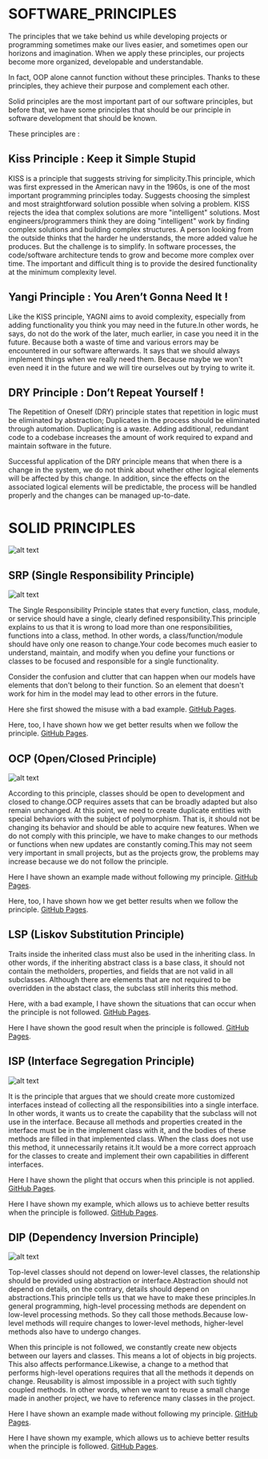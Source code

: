 # SOFTWARE_PRINCIPLES

The principles that we take behind us while developing projects or programming sometimes make our lives easier, and sometimes open our horizons and imagination. When we apply these principles, our projects become more organized, developable and understandable.

In fact, OOP alone cannot function without these principles. Thanks to these principles, they achieve their purpose and complement each other.

Solid principles are the most important part of our software principles, but before that, we have some principles that should be our principle in software development that should be known.

These principles are :

## Kiss Principle : Keep it Simple Stupid

KISS is a principle that suggests striving for simplicity.This principle, which was first expressed in the American navy in the 1960s, is one of the most important programming principles today. Suggests choosing the simplest and most straightforward solution possible when solving a problem.
KISS rejects the idea that complex solutions are more "intelligent" solutions. Most engineers/programmers think they are doing "intelligent" work by finding complex solutions and building complex structures. A person looking from the outside thinks that the harder he understands, the more added value he produces. But the challenge is to simplify. In software processes, the code/software architecture tends to grow and become more complex over time. The important and difficult thing is to provide the desired functionality at the minimum complexity level.

## Yangi Principle : You Aren’t Gonna Need It !

Like the KISS principle, YAGNI aims to avoid complexity, especially from adding functionality you think you may need in the future.In other words, he says, do not do the work of the later, much earlier, in case you need it in the future. Because both a waste of time and various errors may be encountered in our software afterwards. It says that we should always implement things when we really need them. Because maybe we won't even need it in the future and we will tire ourselves out by trying to write it.

## DRY Principle : Don’t Repeat Yourself !

The Repetition of Oneself (DRY) principle states that repetition in logic must be eliminated by abstraction; Duplicates in the process should be eliminated through automation. Duplicating is a waste. Adding additional, redundant code to a codebase increases the amount of work required to expand and maintain software in the future.

Successful application of the DRY principle means that when there is a change in the system, we do not think about whether other logical elements will be affected by this change. In addition, since the effects on the associated logical elements will be predictable, the process will be handled properly and the changes can be managed up-to-date.


# SOLID PRINCIPLES

![alt text](https://dijitalseruven.com/wp-content/uploads/2021/02/SOLID-1024x341.jpg)


## SRP (Single Responsibility Principle)

![alt text](https://i0.wp.com/www.mustafakahraman.net/wp-content/uploads/2018/09/single-responsibility-principle.png?resize=700%2C373)


The Single Responsibility Principle states that every function, class, module, or service should have a single, clearly defined responsibility.This principle explains to us that it is wrong to load more than one responsibilities, functions into a class, method. In other words, a class/function/module should have only one reason to change.Your code becomes much easier to understand, maintain, and modify when you define your functions or classes to be focused and responsible for a single functionality.

Consider the confusion and clutter that can happen when our models have elements that don't belong to their function. So an element that doesn't work for him in the model may lead to other errors in the future.

Here she first showed the misuse with a bad example. [GitHub Pages](https://github.com/oguzhanKomcu/SOFTWARE_PRINCIPLES/tree/master/SOLID_Principles/1.SRP/BadExample).

Here, too, I have shown how we get better results when we follow the principle. [GitHub Pages](https://github.com/oguzhanKomcu/SOFTWARE_PRINCIPLES/tree/master/SOLID_Principles/1.SRP/GoodExample).

##  OCP (Open/Closed Principle) 


![alt text](https://miro.medium.com/max/1400/1*XEtQ5hCa0uYTGQ38usgquQ.jpeg)

According to this principle, classes should be open to development and closed to change.OCP requires assets that can be broadly adapted but also remain unchanged. At this point, we need to create duplicate entities with special behaviors with the subject of polymorphism. That is, it should not be changing its behavior and should be able to acquire new features. When we do not comply with this principle, we have to make changes to our methods or functions when new updates are constantly coming.This may not seem very important in small projects, but as the projects grow, the problems may increase because we do not follow the principle.

Here I have shown an example made without following my principle. [GitHub Pages](https://github.com/oguzhanKomcu/SOFTWARE_PRINCIPLES/blob/master/SOLID_Principles/2.OCP/BadExample/BadShape.cs).

Here, too, I have shown how we get better results when we follow the principle. [GitHub Pages](https://github.com/oguzhanKomcu/SOFTWARE_PRINCIPLES/tree/master/SOLID_Principles/2.OCP/GoodExample).

## LSP (Liskov Substitution Principle) 



Traits inside the inherited class must also be used in the inheriting class. In other words, if the inheriting abstract class is a base class, it should not contain the metholders, properties, and fields that are not valid in all subclasses. Although there are elements that are not required to be overridden in the abstact class, the subclass still inherits this method.

Here, with a bad example, I have shown the situations that can occur when the principle is not followed. [GitHub Pages](https://github.com/oguzhanKomcu/SOFTWARE_PRINCIPLES/tree/master/SOLID_Principles/3.LSP/BadExample).

Here I have shown the good result when the principle is followed. [GitHub Pages](https://github.com/oguzhanKomcu/SOFTWARE_PRINCIPLES/tree/master/SOLID_Principles/3.LSP/GoodExample).

## ISP (Interface Segregation Principle)

![alt text](https://jfiaffe.files.wordpress.com/2015/02/multi-cables.jpg)

It is the principle that argues that we should create more customized interfaces instead of collecting all the responsibilities into a single interface. In other words, it wants us to create the capability that the subclass will not use in the interface. Because all methods and properties created in the interface must be in the implement class with it, and the bodies of these methods are filled in that implemented class. When the class does not use this method, it unnecessarily retains it.It would be a more correct approach for the classes to create and implement their own capabilities in different interfaces.

Here I have shown the plight that occurs when this principle is not applied. [GitHub Pages](https://github.com/oguzhanKomcu/SOFTWARE_PRINCIPLES/tree/master/SOLID_Principles/4.ISP/BadExamples).

Here I have shown my example, which allows us to achieve better results when the principle is followed. [GitHub Pages](https://github.com/oguzhanKomcu/SOFTWARE_PRINCIPLES/tree/master/SOLID_Principles/4.ISP/GoodExamples).

## DIP (Dependency Inversion Principle)

![alt text](https://user-images.githubusercontent.com/96787308/162573983-0668c49d-82fe-41f8-845b-508b54dbf2e3.png)


Top-level classes should not depend on lower-level classes, the relationship should be provided using abstraction or interface.Abstraction should not depend on details, on the contrary, details should depend on abstractions.This principle tells us that we have to make these principles.In general programming, high-level processing methods are dependent on low-level processing methods. So they call those methods.Because low-level methods will require changes to lower-level methods, higher-level methods also have to undergo changes.

When this principle is not followed, we constantly create new objects between our layers and classes. This means a lot of objects in big projects. This also affects performance.Likewise, a change to a method that performs high-level operations requires that all the methods it depends on change. Reusability is almost impossible in a project with such tightly coupled methods. In other words, when we want to reuse a small change made in another project, we have to reference many classes in the project.

Here I have shown an example made without following my principle. [GitHub Pages](https://github.com/oguzhanKomcu/SOFTWARE_PRINCIPLES/tree/master/SOLID_Principles/5.DIP/BadExample).

Here I have shown my example, which allows us to achieve better results when the principle is followed. [GitHub Pages](https://github.com/oguzhanKomcu/SOFTWARE_PRINCIPLES/tree/master/SOLID_Principles/5.DIP/GoodExample).





